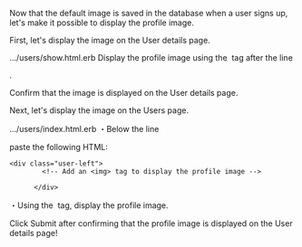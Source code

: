 Now that the default image is saved in the database when a user signs up, let's make it possible to display the profile image.
 
First, let's display the image on the User details page.
  
.../users/show.html.erb
Display the profile image using the <img> tag after the line <div class="user">.

  
Confirm that the image is displayed on the User details page.
 
Next, let's display the image on the Users page.
  
.../users/index.html.erb
・Below the line <div class="users-index-item"> paste the following HTML:
  ```
<div class="user-left">
          <!-- Add an <img> tag to display the profile image -->
          
        </div>
```
・Using the <img> tag, display the profile image. 

  
Click Submit after confirming that the profile image is displayed on the User details page!
